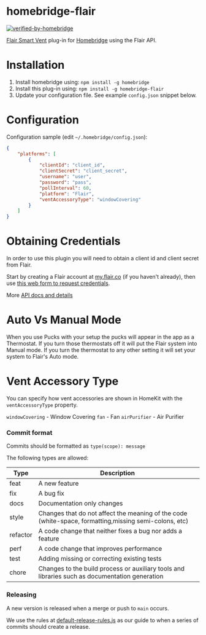 # homebridge-flair
[![verified-by-homebridge](https://badgen.net/badge/homebridge/verified/purple)](https://github.com/homebridge/homebridge/wiki/Verified-Plugins)

[Flair Smart Vent](https://flair.co/products/vent) plug-in for [Homebridge](https://github.com/nfarina/homebridge) using the Flair API.


# Installation

<!-- 2. Clone (or pull) this repository from github into the same path Homebridge lives (usually `/usr/local/lib/node_modules`). Note: the code currently on GitHub is in beta, and is newer than the latest published version of this package on `npm` -->
1. Install homebridge using: `npm install -g homebridge`
2. Install this plug-in using: `npm install -g homebridge-flair`
3. Update your configuration file. See example `config.json` snippet below.

# Configuration

Configuration sample (edit `~/.homebridge/config.json`):

```json
{
    "platforms": [
        {
            "clientId": "client_id",
            "clientSecret": "client_secret",
            "username": "user",
            "password": "pass",
            "pollInterval": 60,
            "platform": "Flair",
            "ventAccessoryType": "windowCovering"
        }
    ]
}
```

# Obtaining Credentials

In order to use this plugin you will need to obtain a client id and client secret from Flair. 

Start by creating a Flair account at [my.flair.co](https://my.flair.co/) (if you haven't already), then use [this web form to request credentials](https://forms.gle/VohiQjWNv9CAP2ASA).

More [API docs and details](https://flair.co/api)

# Auto Vs Manual Mode

When you use Pucks with your setup the pucks will appear in the app as a Thermostat. If you turn those thermostats off it will put the Flair system into Manual mode. If you turn the thermostat to any other setting it will set your system to Flair's Auto mode.

# Vent Accessory Type

You can specify how vent accessories are shown in HomeKit with the `ventAccessoryType` property.

`windowCovering` - Window Covering
`fan` - Fan
`airPurifier` - Air Purifier


### Commit format

Commits should be formatted as `type(scope): message`

The following types are allowed:

| Type | Description |
|---|---|
| feat | A new feature |
| fix | A bug fix |
| docs | Documentation only changes |
| style | Changes that do not affect the meaning of the code (white-space, formatting,missing semi-colons, etc) |
| refactor | A code change that neither fixes a bug nor adds a feature |
| perf | A code change that improves performance |
| test | Adding missing or correcting existing tests |
| chore | Changes to the build process or auxiliary tools and libraries such as documentation generation |

### Releasing

A new version is released when a merge or push to `main` occurs.

We use the rules at [default-release-rules.js](https://github.com/semantic-release/commit-analyzer/blob/master/lib/default-release-rules.js) as our guide to when a series of commits should create a release.
